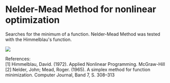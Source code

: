 # Nelder-Mead Method for nonlinear optimization

Searches for the minimum of a function. Nelder-Mead Method was tested with the Himmelblau's function.

![](https://github.com/marcocado/nelder_mead/blob/main/downhill_simplex.gif)

References: \
[1] Himmelblau, David. (1972). Applied Nonlinear Programming. McGraw-Hill\
[2] Nelder, John; Mead, Roger. (1965). A simplex method for function minimization. Computer Journal, Band 7, S. 308–313
